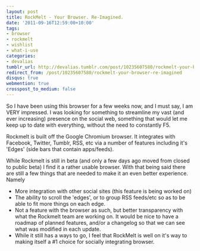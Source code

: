 ```yaml
---
layout: post
title: RockMelt - Your Browser. Re-Imagined.
date: '2011-09-16T12:59:00+10:00'
tags:
- browser
- rockmelt
- wishlist
- what-i-use
categories:
- devalias
tumblr_url: http://devalias.tumblr.com/post/10235607580/rockmelt-your-browser-re-imagined
redirect_from: /post/10235607580/rockmelt-your-browser-re-imagined
disqus: true
webmention: true
crosspost_to_medium: false
---
```

So I have been using this browser for a few weeks now, and I must say, I am VERY impressed. I was looking for something to streamline my vast (and ever increasing) presence on the social web, something that would let me keep up to date with everything, without the need to constantly F5.

Rockmelt is built off the Google Chromium browser. It integrates with Facebook, Twitter, Tumblr, RSS, etc via a number of features including it's 'Edges' (side bars that contain apps/feeds).

While Rockmelt is still in beta (and only a few days ago moved from closed to public beta) I find it a rather usable browser. With that being said there are still a few things that are needed to make it an even better experience. Namely

* More integration with other social sites (this feature is being worked on)
* The ability to scroll the 'edges', or to group RSS feeds/etc so as to be able to fit more things on each edge.
* Not a feature with the browser as such, but better transparency with what the Rockmelt team are working on. It would be nice to have a roadmap of planned features, and/or a changelog so that we can see what was modified in each update.
* While it still has a ways to go, I feel that RockMelt is well on it's way to making itself a #1 choice for socially integrating browser.
